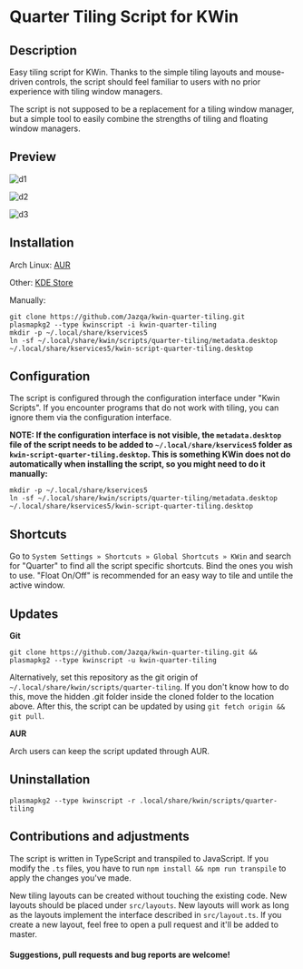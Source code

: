 # Quarter Tiling Script for KWin

## Description

Easy tiling script for KWin. Thanks to the simple tiling layouts and mouse-driven controls, the script should feel familiar to users with no prior experience with tiling window managers.

The script is not supposed to be a replacement for a tiling window manager, but a simple tool to easily combine the strengths of tiling and floating window managers.

## Preview

![d1](https://i.imgur.com/mjlK2s9.gif)

![d2](https://i.imgur.com/xsuEXhw.gif)

![d3](https://i.imgur.com/7rN8hg2.gif)

## Installation

Arch Linux: [AUR](https://aur.archlinux.org/packages/kwin-scripts-quarter-tiling-git/)

Other: [KDE Store](https://store.kde.org/p/1187647/)

Manually:

    git clone https://github.com/Jazqa/kwin-quarter-tiling.git
    plasmapkg2 --type kwinscript -i kwin-quarter-tiling
    mkdir -p ~/.local/share/kservices5
    ln -sf ~/.local/share/kwin/scripts/quarter-tiling/metadata.desktop ~/.local/share/kservices5/kwin-script-quarter-tiling.desktop

## Configuration

The script is configured through the configuration interface under "Kwin Scripts". If you encounter programs that do not work with tiling, you can ignore them via the configuration interface. 

**NOTE: If the configuration interface is not visible, the `metadata.desktop` file of the script needs to be added to `~/.local/share/kservices5` folder as `kwin-script-quarter-tiling.desktop`. This is something KWin does not do automatically when installing the script, so you might need to do it manually:**

    mkdir -p ~/.local/share/kservices5
    ln -sf ~/.local/share/kwin/scripts/quarter-tiling/metadata.desktop ~/.local/share/kservices5/kwin-script-quarter-tiling.desktop


## Shortcuts

Go to `System Settings » Shortcuts » Global Shortcuts » KWin` and search for "Quarter" to find all the script specific shortcuts. Bind the ones you wish to use. "Float On/Off" is recommended for an easy way to tile and untile the active window.

## Updates

**Git**

`git clone https://github.com/Jazqa/kwin-quarter-tiling.git && plasmapkg2 --type kwinscript -u kwin-quarter-tiling`

Alternatively, set this repository as the git origin of `~/.local/share/kwin/scripts/quarter-tiling`. If you don't know how to do this, move the hidden .git folder inside the cloned folder to the location above. After this, the script can be updated by using `git fetch origin && git pull`.

**AUR**

Arch users can keep the script updated through AUR.

## Uninstallation

`plasmapkg2 --type kwinscript -r .local/share/kwin/scripts/quarter-tiling`

## Contributions and adjustments

The script is written in TypeScript and transpiled to JavaScript. If you modify the `.ts` files, you have to run `npm install && npm run transpile` to apply the changes you've made.

New tiling layouts can be created without touching the existing code. New layouts should be placed under `src/layouts`. New layouts will work as long as the layouts implement the interface described in `src/layout.ts`. If you create a new layout, feel free to open a pull request and it'll be added to master.

#### Suggestions, pull requests and bug reports are welcome!
